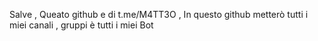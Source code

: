 Salve , Queato github e di t.me/M4TT3O , 
In questo github metterò tutti i miei canali , gruppi è tutti i miei Bot 
